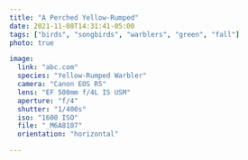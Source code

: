```yaml
---
title: "A Perched Yellow-Rumped"
date: 2021-11-08T14:31:41-05:00
tags: ["birds", "songbirds", "warblers", "green", "fall"]
photo: true

image:
  link: "abc.com"
  species: "Yellow-Rumped Warbler"
  camera: "Canon EOS R5"
  lens: "EF 500mm f/4L IS USM"
  aperture: "f/4"
  shutter: "1/400s"
  iso: "1600 ISO"
  file: "_M6A8107"
  orientation: "horizontal"

---
```


